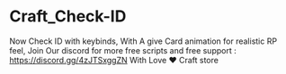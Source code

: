# Craft_Check-ID
Now Check ID with keybinds, With A give Card animation for realistic RP feel,  Join Our discord for more free scripts and free support : https://discord.gg/4zJTSxggZN  With Love ❤️  Craft store
